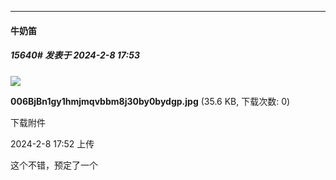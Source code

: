
*****

####  牛奶笛  
##### 15640#       发表于 2024-2-8 17:53

<img src="https://img.saraba1st.com/forum/202402/08/175248a5rgggryuzerrgbe.jpg" referrerpolicy="no-referrer">

<strong>006BjBn1gy1hmjmqvbbm8j30by0bydgp.jpg</strong> (35.6 KB, 下载次数: 0)

下载附件

2024-2-8 17:52 上传

这个不错，预定了一个

